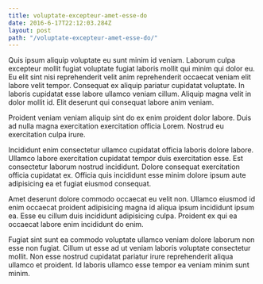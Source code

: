 ```yaml
---
title: voluptate-excepteur-amet-esse-do
date: 2016-6-17T22:12:03.284Z
layout: post
path: "/voluptate-excepteur-amet-esse-do/"
---
```


Quis ipsum aliquip voluptate eu sunt minim id veniam. Laborum culpa excepteur mollit fugiat voluptate fugiat laboris mollit qui minim qui dolor eu. Eu elit sint nisi reprehenderit velit anim reprehenderit occaecat veniam elit labore velit tempor. Consequat ex aliquip pariatur cupidatat voluptate. In laboris cupidatat esse labore ullamco veniam cillum. Aliquip magna velit in dolor mollit id. Elit deserunt qui consequat labore anim veniam.

Proident veniam veniam aliquip sint do ex enim proident dolor labore. Duis ad nulla magna exercitation exercitation officia Lorem. Nostrud eu exercitation culpa irure.

Incididunt enim consectetur ullamco cupidatat officia laboris dolore labore. Ullamco labore exercitation cupidatat tempor duis exercitation esse. Est consectetur laborum nostrud incididunt. Dolore consequat exercitation officia cupidatat ex. Officia quis incididunt esse minim dolore ipsum aute adipisicing ea et fugiat eiusmod consequat.

Amet deserunt dolore commodo occaecat eu velit non. Ullamco eiusmod id enim occaecat proident adipisicing magna id aliqua ipsum incididunt ipsum ea. Esse eu cillum duis incididunt adipisicing culpa. Proident ex qui ea occaecat labore enim incididunt do enim.

Fugiat sint sunt ea commodo voluptate ullamco veniam dolore laborum non esse non fugiat. Cillum ut esse ad ut veniam laboris voluptate consectetur mollit. Non esse nostrud cupidatat pariatur irure reprehenderit aliqua ullamco et proident. Id laboris ullamco esse tempor ea veniam minim sunt minim.